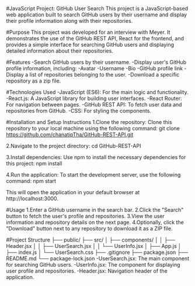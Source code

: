 #JavaScript Project: GitHub User Search
This project is a JavaScript-based web application built to search GitHub users by their username and display their profile information along with their repositories.

#Purpose
This project was developed for an interview with Meyer. It demonstrates the use of the GitHub REST API, React for the frontend, and provides a simple interface for searching GitHub users and displaying detailed information about their repositories.

#Features
-Search GitHub users by their username.
-Display user's GitHub profile information, including:
  -Avatar
  -Username
  -Bio
  -GitHub profile link
-Display a list of repositories belonging to the user.
-Download a specific repository as a zip file.

#Technologies Used
-JavaScript (ES6): For the main logic and functionality.
-React.js: A JavaScript library for building user interfaces.
-React Router: For navigation between pages.
-GitHub REST API: To fetch user data and repositories from GitHub.
-CSS: For styling the components.

#Installation and Setup Instructions
1.Clone the repository: Clone this repository to your local machine using the following command:
git clone https://github.com/chanatipTha/GitHub-REST-API.git

2.Navigate to the project directory:
cd GitHub-REST-API

3.Install dependencies: Use npm to install the necessary dependencies for this project:
npm install

4.Run the application: To start the development server, use the following command:
npm start

This will open the application in your default browser at http://localhost:3000.

#Usage
1.Enter a GitHub username in the search bar.
2.Click the "Search" button to fetch the user's profile and repositories.
3.View the user information and repository details on the next page.
4.Optionally, click the "Download" button next to any repository to download it as a ZIP file.

#Project Structure
├── public/
├── src/
│   ├── components/
│   │   ├── Header.jsx
│   │   ├── UserSearch.jsx
│   │   └── UserInfo.jsx
│   ├── App.js
│   ├── index.js
│   └── UserSearch.css
├── .gitignore
├── package.json
├── README.md
└── package-lock.json
-UserSearch.jsx: The main component for searching GitHub users.
-UserInfo.jsx: The component for displaying user profile and repositories.
-Header.jsx: Navigation header of the application.
